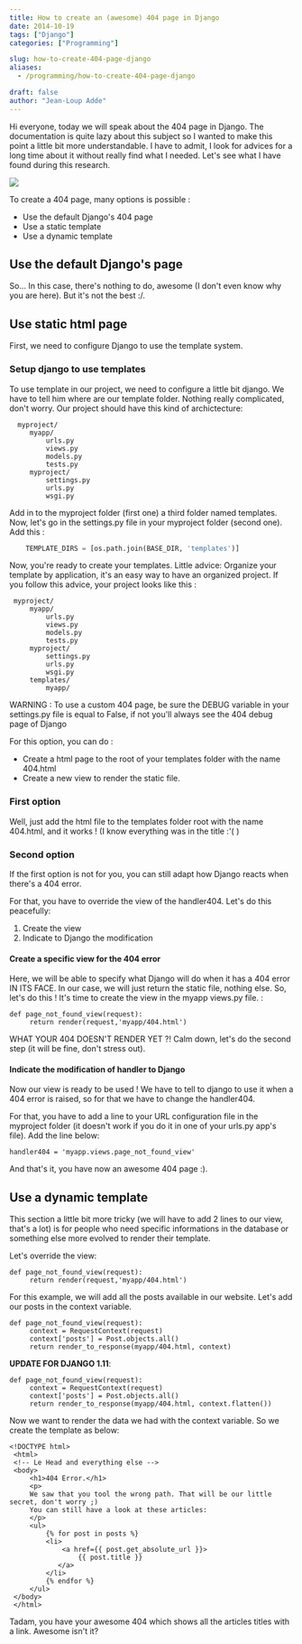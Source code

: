 ```yaml
---
title: How to create an (awesome) 404 page in Django
date: 2014-10-19
tags: ["Django"]
categories: ["Programming"]

slug: how-to-create-404-page-django
aliases:
  - /programming/how-to-create-404-page-django

draft: false
author: "Jean-Loup Adde"
---
```


Hi everyone, today we will speak about the 404 page in Django. The
documentation is quite lazy about this subject so I wanted to make this
point a little bit more understandable. I have to admit, I look for
advices for a long time about it without really find what I needed.
Let's see what I have found during this research.

![](/post_preview/20150322_140627_django-logo-negative.png)

To create a 404 page, many options is possible :

  - Use the default Django's 404 page
  - Use a static template
  - Use a dynamic template

## Use the default Django's page

So... In this case, there's nothing to do, awesome (I don't even know
why you are here). But it's not the best :/.

## Use static html page

First, we need to configure Django to use the template system.

### Setup django to use templates

To use template in our project, we need to configure a little bit
django. We have to tell him where are our template folder. Nothing
really complicated, don't worry. Our project should have this kind of
archictecture:

```
  myproject/
     myapp/
         urls.py
         views.py
         models.py
         tests.py
     myproject/
         settings.py
         urls.py
         wsgi.py
```

Add in to the myproject folder (first one) a third folder named
templates. Now, let's go in the settings.py file in your myproject
folder (second one). Add this :

```python
    TEMPLATE_DIRS = [os.path.join(BASE_DIR, 'templates')]
```

Now, you're ready to create your templates. Little advice: Organize your
template by application, it's an easy way to have an organized project.
If you follow this advice, your project looks like this :

```
 myproject/
     myapp/
         urls.py
         views.py
         models.py
         tests.py
     myproject/
         settings.py
         urls.py
         wsgi.py
     templates/
         myapp/
```

WARNING : To use a custom 404 page, be sure the DEBUG variable in your
settings.py file is equal to False, if not you'll always see the 404
debug page of Django

For this option, you can do :

  - Create a html page to the root of your templates folder with the
    name 404.html
  - Create a new view to render the static file.

### First option

Well, just add the html file to the templates folder root with the name
404.html, and it works \! (I know everything was in the title :'( )

### Second option

If the first option is not for you, you can still adapt how Django
reacts when there's a 404 error.

For that, you have to override the view of the handler404. Let's do this
peacefully:

1.  Create the view
2.  Indicate to Django the modification

#### Create a specific view for the 404 error

Here, we will be able to specify what Django will do when it has a 404
error IN ITS FACE. In our case, we will just return the static file,
nothing else. So, let's do this \! It's time to create the view in the
myapp views.py file. :

    def page_not_found_view(request):
         return render(request,'myapp/404.html')

WHAT YOUR 404 DOESN'T RENDER YET ?\! Calm down, let's do the second step
(it will be fine, don't stress out).

#### Indicate the modification of handler to Django

Now our view is ready to be used \! We have to tell to django to use it
when a 404 error is raised, so for that we have to change the
handler404.

For that, you have to add a line to your URL configuration file in the
myproject folder (it doesn't work if you do it in one of your urls.py
app's file). Add the line below:

    handler404 = 'myapp.views.page_not_found_view'

And that's it, you have now an awesome 404 page :).

## Use a dynamic template

This section a little bit more tricky (we will have to add 2 lines to
our view, that's a lot) is for people who need specific informations in
the database or something else more evolved to render their template.

Let's override the view:

    def page_not_found_view(request):
         return render(request,'myapp/404.html')

For this example, we will add all the posts available in our website.
Let's add our posts in the context variable.

    def page_not_found_view(request):
         context = RequestContext(request)
         context['posts'] = Post.objects.all()
         return render_to_response(myapp/404.html, context)

**UPDATE FOR DJANGO 1.11**:

    def page_not_found_view(request):
         context = RequestContext(request)
         context['posts'] = Post.objects.all()
         return render_to_response(myapp/404.html, context.flatten())

Now we want to render the data we had with the context variable. So we
create the template as below:

    <!DOCTYPE html>
     <html>
     <!-- Le Head and everything else -->
     <body>
         <h1>404 Error.</h1>
         <p>
         We saw that you tool the wrong path. That will be our little secret, don't worry ;)
         You can still have a look at these articles:
         </p>
         <ul>
             {% for post in posts %}
             <li>
                 <a href={{ post.get_absolute_url }}>
                     {{ post.title }}
                </a>
             </li>
             {% endfor %}
         </ul>
     </body>
     </html>

Tadam, you have your awesome 404 which shows all the articles titles
with a link. Awesome isn't it?
